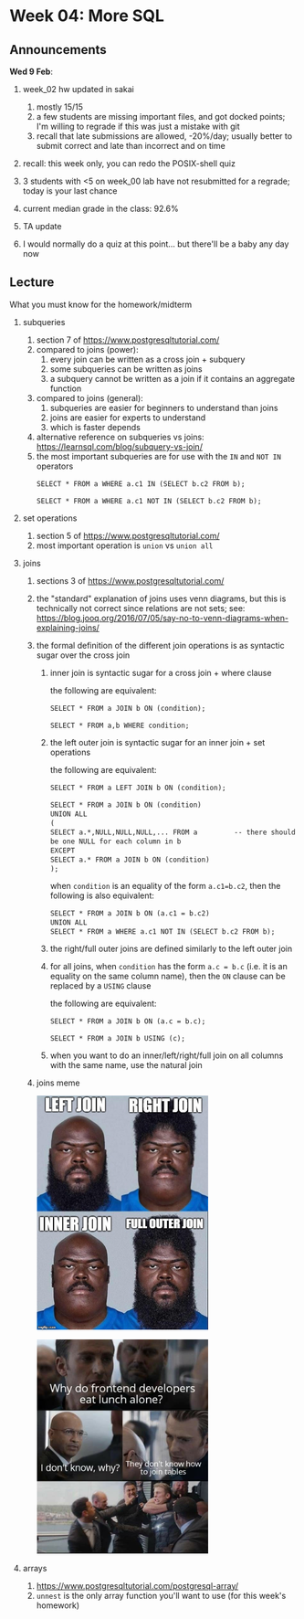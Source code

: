 # Week 04: More SQL

## Announcements

**Wed 9 Feb**:

1. week_02 hw updated in sakai
    1. mostly 15/15
    1. a few students are missing important files, and got docked points; I'm willing to regrade if this was just a mistake with git
    1. recall that late submissions are allowed, -20%/day; usually better to submit correct and late than incorrect and on time

1. recall: this week only, you can redo the POSIX-shell quiz

1. 3 students with <5 on week_00 lab have not resubmitted for a regrade; today is your last chance

1. current median grade in the class: 92.6%

1. TA update

1. I would normally do a quiz at this point... but there'll be a baby any day now

## Lecture

What you must know for the homework/midterm

<!--
1. skipping sections 5,6 of https://www.postgresqltutorial.com/
    1. good to know, but they're not "hard" concepts
    1. I personally don't use them frequently
-->

1. subqueries
    1. section 7 of https://www.postgresqltutorial.com/
    1. compared to joins (power):
        1. every join can be written as a cross join + subquery
        1. some subqueries can be written as joins
        1. a subquery cannot be written as a join if it contains an aggregate function
    1. compared to joins (general):
        1. subqueries are easier for beginners to understand than joins
        1. joins are easier for experts to understand
        1. which is faster depends
    1. alternative reference on subqueries vs joins: https://learnsql.com/blog/subquery-vs-join/
    1. the most important subqueries are for use with the `IN` and `NOT IN` operators
       ```
       SELECT * FROM a WHERE a.c1 IN (SELECT b.c2 FROM b);
       ```
       ```
       SELECT * FROM a WHERE a.c1 NOT IN (SELECT b.c2 FROM b);
       ```

1. set operations
    1. section 5 of https://www.postgresqltutorial.com/
    1. most important operation is `union` vs `union all`

1. joins
    1. sections 3 of https://www.postgresqltutorial.com/
    1. the "standard" explanation of joins uses venn diagrams, but this is technically not correct since relations are not sets; see: https://blog.jooq.org/2016/07/05/say-no-to-venn-diagrams-when-explaining-joins/
    1. the formal definition of the different join operations is as syntactic sugar over the cross join
        1. inner join is syntactic sugar for a cross join + where clause

           the following are equivalent:
           ```
           SELECT * FROM a JOIN b ON (condition);
           ```
           ```
           SELECT * FROM a,b WHERE condition;
           ```
        1. the left outer join is syntactic sugar for an inner join + set operations

           the following are equivalent:
           ```
           SELECT * FROM a LEFT JOIN b ON (condition);
           ```
           ```
           SELECT * FROM a JOIN b ON (condition)
           UNION ALL
           (
           SELECT a.*,NULL,NULL,NULL,... FROM a         -- there should be one NULL for each column in b
           EXCEPT
           SELECT a.* FROM a JOIN b ON (condition)
           );
           ```
           when `condition` is an equality of the form `a.c1=b.c2`, then the following is also equivalent:
           ```
           SELECT * FROM a JOIN b ON (a.c1 = b.c2)
           UNION ALL
           SELECT * FROM a WHERE a.c1 NOT IN (SELECT b.c2 FROM b);
           ```
        1. the right/full outer joins are defined similarly to the left outer join
        1. for all joins, when `condition` has the form `a.c = b.c` (i.e. it is an equality on the same column name), then the `ON` clause can be replaced by a `USING` clause

           the following are equivalent:
           ```
           SELECT * FROM a JOIN b ON (a.c = b.c);
           ```
           ```
           SELECT * FROM a JOIN b USING (c);
           ```
        1. when you want to do an inner/left/right/full join on all columns with the same name, use the natural join

    1. joins meme

       <a href=https://www.reddit.com/r/ProgrammerHumor/comments/a0qp9x/this_ones_for_all_the_sql_developers_out_there/><img src=joins.jpg width=300px /></a>

       <img src=cmcqtycmbmg51.jpg width=300px />

1. arrays
    1. https://www.postgresqltutorial.com/postgresql-array/
    1. `unnest` is the only array function you'll want to use (for this week's homework)

<!--
1. `CREATE TABLE`
    1. https://www.postgresqltutorial.com/postgresql-create-table/
    1. https://www.postgresqltutorial.com/postgresql-data-types/
    1. Examples in the tutorial use `VARCHAR`, but you shouldn't use this type in postgresql.
       Instead, you should use the `TEXT` type.
       See: https://wiki.postgresql.org/wiki/Don%27t_Do_This#Don.27t_use_varchar.28n.29_by_default

1. `INSERT` / `UPDATE` / `DELETE`
    1. <img src=Strip-Bas-ed-eonnée-effacée-650-finalenglish.jpg width=60%/>
    1. sections 9 of https://www.postgresqltutorial.com/
-->
